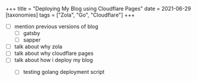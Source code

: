 +++
title =  "Deploying My Blog using Cloudflare Pages"
date = 2021-06-29
[taxonomies]
tags = ["Zola", "Go", "Cloudflare"]
+++

- [ ] mention previous versions of blog
    - [ ] gatsby
    - [ ] sapper
- [ ] talk about why zola
- [ ] talk about why cloudflare pages
- [ ] talk about how i deploy my blog
    - [ ] testing golang deployment script

